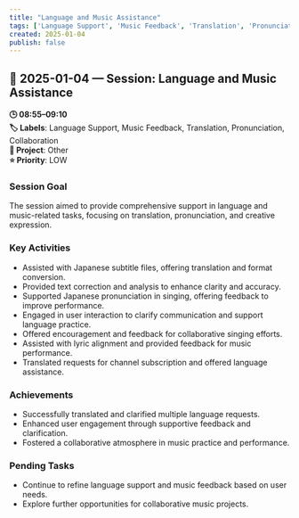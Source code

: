 ```yaml
---
title: "Language and Music Assistance"
tags: ['Language Support', 'Music Feedback', 'Translation', 'Pronunciation', 'Collaboration']
created: 2025-01-04
publish: false
---
```


## 📅 2025-01-04 — Session: Language and Music Assistance

**🕒 08:55–09:10**  
**🏷️ Labels**: Language Support, Music Feedback, Translation, Pronunciation, Collaboration  
**📂 Project**: Other  
**⭐ Priority**: LOW  


### Session Goal
The session aimed to provide comprehensive support in language and music-related tasks, focusing on translation, pronunciation, and creative expression.

### Key Activities
- Assisted with Japanese subtitle files, offering translation and format conversion.
- Provided text correction and analysis to enhance clarity and accuracy.
- Supported Japanese pronunciation in singing, offering feedback to improve performance.
- Engaged in user interaction to clarify communication and support language practice.
- Offered encouragement and feedback for collaborative singing efforts.
- Assisted with lyric alignment and provided feedback for music performance.
- Translated requests for channel subscription and offered language assistance.

### Achievements
- Successfully translated and clarified multiple language requests.
- Enhanced user engagement through supportive feedback and clarification.
- Fostered a collaborative atmosphere in music practice and performance.

### Pending Tasks
- Continue to refine language support and music feedback based on user needs.
- Explore further opportunities for collaborative music projects.
